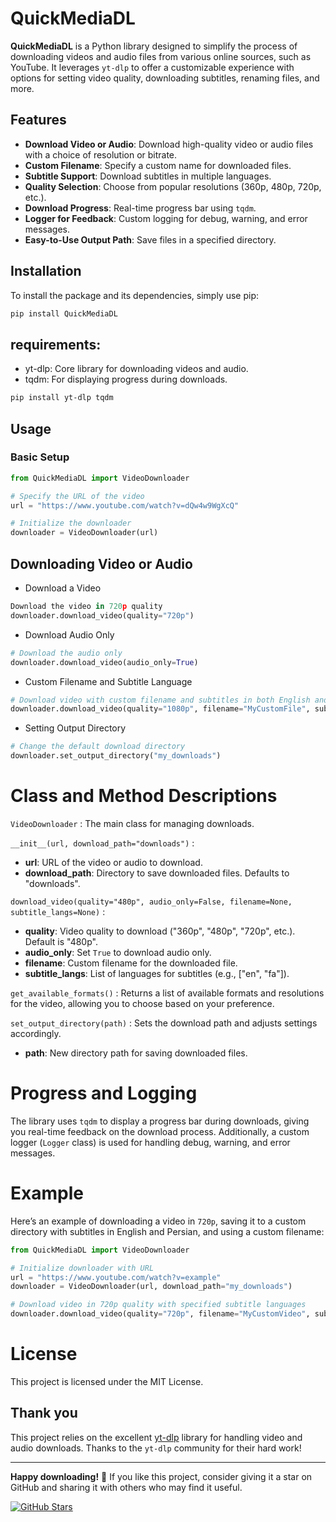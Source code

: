 # QuickMediaDL

**QuickMediaDL** is a Python library designed to simplify the process of downloading videos and audio files from various online sources, such as YouTube. It leverages `yt-dlp` to offer a customizable experience with options for setting video quality, downloading subtitles, renaming files, and more.

## Features

- **Download Video or Audio**: Download high-quality video or audio files with a choice of resolution or bitrate.
- **Custom Filename**: Specify a custom name for downloaded files.
- **Subtitle Support**: Download subtitles in multiple languages.
- **Quality Selection**: Choose from popular resolutions (360p, 480p, 720p, etc.).
- **Download Progress**: Real-time progress bar using `tqdm`.
- **Logger for Feedback**: Custom logging for debug, warning, and error messages.
- **Easy-to-Use Output Path**: Save files in a specified directory.

## Installation

To install the package and its dependencies, simply use pip:

```bash
pip install QuickMediaDL
```
## requirements:
- yt-dlp: Core library for downloading videos and audio.
- tqdm: For displaying progress during downloads.

```bash
pip install yt-dlp tqdm
```

## Usage
### Basic Setup

```python
from QuickMediaDL import VideoDownloader

# Specify the URL of the video
url = "https://www.youtube.com/watch?v=dQw4w9WgXcQ"

# Initialize the downloader
downloader = VideoDownloader(url)
```

## Downloading Video or Audio
- Download a Video
```python
Download the video in 720p quality
downloader.download_video(quality="720p")
```
- Download Audio Only
```python
# Download the audio only
downloader.download_video(audio_only=True)
```
- Custom Filename and Subtitle Language
```python
# Download video with custom filename and subtitles in both English and Persian
downloader.download_video(quality="1080p", filename="MyCustomFile", subtitle_langs=["en", "fa"])
```
- Setting Output Directory
```python
# Change the default download directory
downloader.set_output_directory("my_downloads")
```
# Class and Method Descriptions

`VideoDownloader` :
The main class for managing downloads.

`__init__(url, download_path="downloads")` :
- **url**: URL of the video or audio to download.
- **download_path**: Directory to save downloaded files. Defaults to "downloads".

`download_video(quality="480p", audio_only=False, filename=None, subtitle_langs=None)` :
- **quality**: Video quality to download ("360p", "480p", "720p", etc.). Default is "480p".
- **audio_only**: Set `True` to download audio only.
- **filename**: Custom filename for the downloaded file.
- **subtitle_langs**: List of languages for subtitles (e.g., ["en", "fa"]).

`get_available_formats()` :
Returns a list of available formats and resolutions for the video, allowing you to choose based on your preference.

`set_output_directory(path)` : Sets the download path and adjusts settings accordingly.

- **path**: New directory path for saving downloaded files.

# Progress and Logging
The library uses `tqdm` to display a progress bar during downloads, giving you real-time feedback on the download process. Additionally, a custom logger (`Logger` class) is used for handling debug, warning, and error messages.

# Example
Here’s an example of downloading a video in `720p`, saving it to a custom directory with subtitles in English and Persian, and using a custom filename:

```python
from QuickMediaDL import VideoDownloader

# Initialize downloader with URL
url = "https://www.youtube.com/watch?v=example"
downloader = VideoDownloader(url, download_path="my_downloads")

# Download video in 720p quality with specified subtitle languages
downloader.download_video(quality="720p", filename="MyCustomVideo", subtitle_langs=["en", "fa"])
```

# License
This project is licensed under the MIT License.

## Thank you
This project relies on the excellent [yt-dlp](https://github.com/yt-dlp/yt-dlp) library for handling video and audio downloads. Thanks to the `yt-dlp` community for their hard work!


---

**Happy downloading!** 🎉 If you like this project, consider giving it a star on GitHub and sharing it with others who may find it useful.

[![GitHub Stars](https://img.shields.io/github/stars/Amirprx3/QuickMediaDL?style=social)](https://github.com/Amirprx3/QuickMediaDL)
